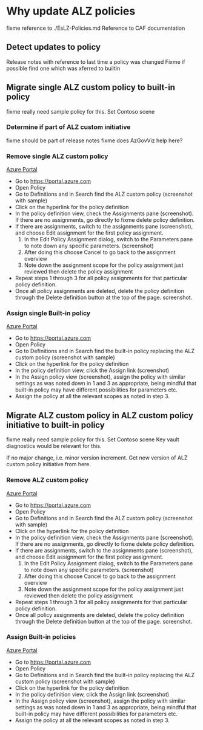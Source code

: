 # Why update ALZ policies
fixme reference to ./EsLZ-Policies.md
Reference to CAF documentation

## Detect updates to policy

Release notes with reference to last time a policy was changed
Fixme if possible find one which was xferred to builtin


## Migrate single ALZ custom policy to built-in policy
fixme really need sample policy for this.
Set Contoso scene

### Determine if part of ALZ custom initiative
fixme should be part of release notes
fixme does AzGovViz help here?


### Remove single ALZ custom policy
[Azure Portal](#tab/azure-portal)
- Go to https://portal.azure.com
- Open Policy
- Go to Definitions and in Search find the ALZ custom policy (screenshot with sample)
- Click on the hyperlink for the policy definition
- In the policy definition view, check the Assignments pane (screenshot). If there are no assignments, go directly to fixme delete policy definition. 
- If there are assignments, switch to the assignments pane (screenshot), and choose Edit assignment for the first policy assignment.
  1. In the Edit Policy Assignment dialog, switch to the Parameters pane to note down any specific parameters. (screenshot)
  2. After doing this choose Cancel to go back to the assignment overview
  3. Note down the assignment scope for the policy assignment just reviewed then delete the policy assignment
- Repeat steps 1 through 3 for all policy assignments for that particular policy definition.
- Once all policy assignments are deleted, delete the policy definition through the Delete definition button at the top of the page. screenshot.

### Assign single Built-in policy
[Azure Portal](#tab/azure-portal)
- Go to https://portal.azure.com
- Open Policy
- Go to Definitions and in Search find the built-in policy replacing the ALZ custom policy (screenshot with sample)
- Click on the hyperlink for the policy definition
- In the policy definition view, click the Assign link (screenshot) 
- In the Assign policy view (screenshot), assign the policy with similar settings as was noted down in 1 and 3 as appropriate, being mindful that built-in policy may have different possibilities for parameters etc.
- Assign the policy at all the relevant scopes as noted in step 3.

## Migrate ALZ custom policy in ALZ custom policy initiative to built-in policy
fixme really need sample policy for this.
Set Contoso scene
Key vault diagnostics would be relevant for this. 

If no major change, i.e. minor version increment.
Get new version of ALZ custom policy initiative from here. 


### Remove ALZ custom policy
[Azure Portal](#tab/azure-portal)
- Go to https://portal.azure.com
- Open Policy
- Go to Definitions and in Search find the ALZ custom policy (screenshot with sample)
- Click on the hyperlink for the policy definition
- In the policy definition view, check the Assignments pane (screenshot). If there are no assignments, go directly to fixme delete policy definition. 
- If there are assignments, switch to the assignments pane (screenshot), and choose Edit assignment for the first policy assignment.
  1. In the Edit Policy Assignment dialog, switch to the Parameters pane to note down any specific parameters. (screenshot)
  2. After doing this choose Cancel to go back to the assignment overview
  3. Note down the assignment scope for the policy assignment just reviewed then delete the policy assignment
- Repeat steps 1 through 3 for all policy assignments for that particular policy definition.
- Once all policy assignments are deleted, delete the policy definition through the Delete definition button at the top of the page. screenshot.

### Assign Built-in policies
[Azure Portal](#tab/azure-portal)
- Go to https://portal.azure.com
- Open Policy
- Go to Definitions and in Search find the built-in policy replacing the ALZ custom policy (screenshot with sample)
- Click on the hyperlink for the policy definition
- In the policy definition view, click the Assign link (screenshot) 
- In the Assign policy view (screenshot), assign the policy with similar settings as was noted down in 1 and 3 as appropriate, being mindful that built-in policy may have different possibilities for parameters etc.
- Assign the policy at all the relevant scopes as noted in step 3.


 






